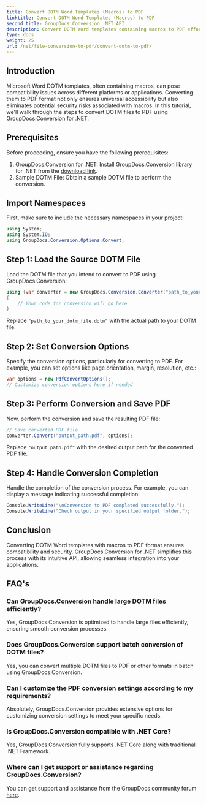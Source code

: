 ```yaml
---
title: Convert DOTM Word Templates (Macros) to PDF
linktitle: Convert DOTM Word Templates (Macros) to PDF
second_title: GroupDocs.Conversion .NET API
description: Convert DOTM Word templates containing macros to PDF effortlessly using GroupDocs.Conversion for .NET. Ensure compatibility and security with simple steps.
type: docs
weight: 25
url: /net/file-conversion-to-pdf/convert-dotm-to-pdf/
---
```

## Introduction
Microsoft Word DOTM templates, often containing macros, can pose compatibility issues across different platforms or applications. Converting them to PDF format not only ensures universal accessibility but also eliminates potential security risks associated with macros. In this tutorial, we'll walk through the steps to convert DOTM files to PDF using GroupDocs.Conversion for .NET.
## Prerequisites
Before proceeding, ensure you have the following prerequisites:
1. GroupDocs.Conversion for .NET: Install GroupDocs.Conversion library for .NET from the [download link](https://releases.groupdocs.com/conversion/net/). 
2. Sample DOTM File: Obtain a sample DOTM file to perform the conversion.

## Import Namespaces
First, make sure to include the necessary namespaces in your project:
```csharp
using System;
using System.IO;
using GroupDocs.Conversion.Options.Convert;
```
## Step 1: Load the Source DOTM File
Load the DOTM file that you intend to convert to PDF using GroupDocs.Conversion:
```csharp
using (var converter = new GroupDocs.Conversion.Converter("path_to_your_dotm_file.dotm"))
{
    // Your code for conversion will go here
}
```
Replace `"path_to_your_dotm_file.dotm"` with the actual path to your DOTM file.
## Step 2: Set Conversion Options
Specify the conversion options, particularly for converting to PDF. For example, you can set options like page orientation, margin, resolution, etc.:
```csharp
var options = new PdfConvertOptions();
// Customize conversion options here if needed
```
## Step 3: Perform Conversion and Save PDF
Now, perform the conversion and save the resulting PDF file:
```csharp
// Save converted PDF file
converter.Convert("output_path.pdf", options);
```
Replace `"output_path.pdf"` with the desired output path for the converted PDF file.
## Step 4: Handle Conversion Completion
Handle the completion of the conversion process. For example, you can display a message indicating successful completion:
```csharp
Console.WriteLine("\nConversion to PDF completed successfully.");
Console.WriteLine("Check output in your specified output folder.");
```

## Conclusion
Converting DOTM Word templates with macros to PDF format ensures compatibility and security. GroupDocs.Conversion for .NET simplifies this process with its intuitive API, allowing seamless integration into your applications.
## FAQ's
### Can GroupDocs.Conversion handle large DOTM files efficiently?
Yes, GroupDocs.Conversion is optimized to handle large files efficiently, ensuring smooth conversion processes.
### Does GroupDocs.Conversion support batch conversion of DOTM files?
Yes, you can convert multiple DOTM files to PDF or other formats in batch using GroupDocs.Conversion.
### Can I customize the PDF conversion settings according to my requirements?
Absolutely, GroupDocs.Conversion provides extensive options for customizing conversion settings to meet your specific needs.
### Is GroupDocs.Conversion compatible with .NET Core?
Yes, GroupDocs.Conversion fully supports .NET Core along with traditional .NET Framework.
### Where can I get support or assistance regarding GroupDocs.Conversion?
You can get support and assistance from the GroupDocs community forum [here](https://forum.groupdocs.com/c/conversion/11).
